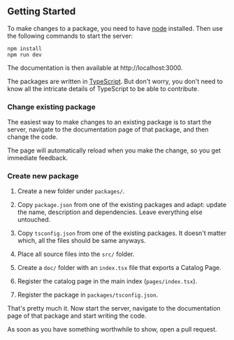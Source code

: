 ## Getting Started

To make changes to a package, you need to have [node](https://nodejs.org) installed. Then use the following commands to start the server:

```
npm install
npm run dev
```

The documentation is then available at http://localhost:3000.

The packages are written in [TypeScript](https://www.typescriptlang.org). But don't worry, you don't need to know all the intricate details of TypeScript to be able to contribute.


### Change existing package

The easiest way to make changes to an existing package is to start the server, navigate to the documentation page of that package, and then change the code.

The page will automatically reload when you make the change, so you get immediate feedback.


### Create new package

 1. Create a new folder under `packages/`.

 2. Copy `package.json` from one of the existing packages and adapt: update the name, description and dependencies. Leave everything else untouched.

 3. Copy `tsconfig.json` from one of the existing packages. It doesn't matter which, all the files should be same anyways.

 4. Place all source files into the `src/` folder.

 5. Create a `doc/` folder with an `index.tsx` file that exports a Catalog Page.

 6. Register the catalog page in the main index (`pages/index.tsx`).

 7. Register the package in `packages/tsconfig.json`.

That's pretty much it. Now start the server, navigate to the documentation page of that package and start writing the code.

As soon as you have something worthwhile to show, open a pull request.
